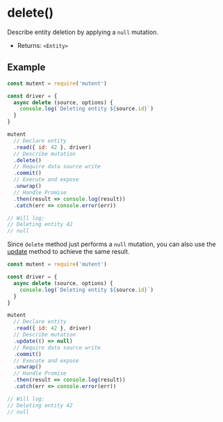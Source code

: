 # delete()

Describe entity deletion by applying a `null` mutation.

- Returns: `<Entity>`

## Example

```javascript
const mutent = require('mutent')

const driver = {
  async delete (source, options) {
    console.log(`Deleting entity ${source.id}`)
  }
}

mutent
  // Declare entity
  .read({ id: 42 }, driver)
  // Describe mutation
  .delete()
  // Require data source write
  .commit()
  // Execute and expose
  .unwrap()
  // Handle Promise
  .then(result => console.log(result))
  .catch(err => console.error(err))

// Will log:
// Deleting entity 42
// null
```

Since `delete` method just performs a `null` mutation, you can also use the [update](./update.md) method to achieve the same result.

```javascript
const mutent = require('mutent')

const driver = {
  async delete (source, options) {
    console.log(`Deleting entity ${source.id}`)
  }
}

mutent
  // Declare entity
  .read({ id: 42 }, driver)
  // Describe mutation
  .update(() => null)
  // Require data source write
  .commit()
  // Execute and expose
  .unwrap()
  // Handle Promise
  .then(result => console.log(result))
  .catch(err => console.error(err))

// Will log:
// Deleting entity 42
// null
```
